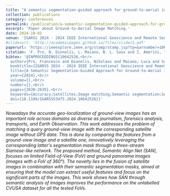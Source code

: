 ```yaml
---
title: "A semantic segmentation-guided approach for ground-to-aerial image matching"
collection: publications
category: conferences
permalink: /publication/a-semantic-segmentation-guided-approach-for-ground-to-aerial-image-matching
excerpt: 'Paper about Ground-to-Aerial Image Matching.'
date: 2024-10-01
venue: 'IGARSS 2024 - 2024 IEEE International Geoscience and Remote Sensing Symposium'
#slidesurl: 'http://academicpages.github.io/files/slides1.pdf'
paperurl: 'https://ieeexplore.ieee.org/stamp/stamp.jsp?tp=&arnumber=10642526'
citation: 'F. Pro, N. Dionelis, L. Maiano, B. L. Saux and I. Amerini, "A Semantic Segmentation-Guided Approach for Ground-to-Aerial Image Matching," IGARSS 2024 - 2024 IEEE International Geoscience and Remote Sensing Symposium, Athens, Greece, 2024, pp. 2630-2635'
bibtex: '@INPROCEEDINGS{10642526,<br/>
  author={Pro, Francesco and Dionelis, Nikolaos and Maiano, Luca and Saux, Bertrand Le and Amerini, Irene},<br/>
  booktitle={IGARSS 2024 - 2024 IEEE International Geoscience and Remote Sensing Symposium}, <br/>
  title={A Semantic Segmentation-Guided Approach for Ground-to-Aerial Image Matching}, <br/>
  year={2024},<br/>
  volume={},<br/>
  number={},<br/>
  pages={2630-2635},<br/>
  keywords={Accuracy;Satellites;Image matching;Semantic segmentation;Semantics;Streaming media;Feature extraction;Earth Observation data;Ground-to-aerial image matching;Semantic segmentation;Data fusion},<br/>
  doi={10.1109/IGARSS53475.2024.10642526}}'
---
```


<i>Nowadays the accurate geo-localization of ground-view images has an important role across domains as diverse as journalism, forensics analysis, transports, and Earth Observation. This work addresses the problem of matching a query ground-view image with the corresponding satellite image without GPS data. This is done by comparing the features from a ground-view image and a satellite one, innovatively leveraging the corresponding latter's segmentation mask through a three-stream Siamese-like network. The proposed method, Semantic Align Net (SAN), focuses on limited Field-of-View (FoV) and ground panorama images (images with a FoV of 360°). The novelty lies in the fusion of satellite images in combination with their semantic segmentation masks, aimed at ensuring that the model can extract useful features and focus on the significant parts of the images. This work shows how SAN through semantic analysis of images improves the performance on the unlabelled CVUSA dataset for all the tested FoVs.</i>
